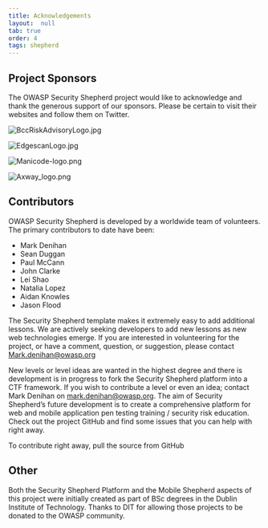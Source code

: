 ```yaml
---
title: Acknowledgements
layout:  null
tab: true
order: 4
tags: shepherd
---
```


## Project Sponsors

The OWASP Security Shepherd project would like to acknowledge and thank the generous support of our sponsors. Please be certain to visit their websites and follow them on Twitter.

![BccRiskAdvisoryLogo.jpg](https://github.com/OWASP/SecurityShepherd/raw/dev/src/main/webapp/css/images/bccRiskAdvisoryLogo.jpg)

![EdgescanLogo.jpg](https://github.com/OWASP/SecurityShepherd/raw/dev/src/main/webapp/css/images/edgescanLogo.jpg)

![Manicode-logo.png](https://github.com/OWASP/SecurityShepherd/raw/dev/src/main/webapp/css/images/manicode-logo.png)

![Axway_logo.png](https://github.com/OWASP/SecurityShepherd/raw/dev/src/main/webapp/css/images/axway_logo.png)

## Contributors
OWASP Security Shepherd is developed by a worldwide team of volunteers. The primary contributors to date have been:  

* Mark Denihan
* Sean Duggan
* Paul McCann
* John Clarke
* Lei Shao
* Natalia Lopez
* Aidan Knowles
* Jason Flood

The Security Shepherd template makes it extremely easy to add additional lessons. We are actively seeking developers to add new lessons as new web technologies emerge. If you are interested in volunteering for the project, or have a comment, question, or suggestion, please contact Mark.denihan@owasp.org

New levels or level ideas are wanted in the highest degree and there is development is in progress to fork the Security Shepherd platform into a CTF framework. If you wish to contribute a level or even an idea; contact Mark Denihan on mark.denihan@owasp.org. The aim of Security Shepherd’s future development is to create a comprehensive platform for web and mobile application pen testing training / security risk education. Check out the project GitHub and find some issues that you can help with right away.

To contribute right away, pull the source from GitHub

## Other

Both the Security Shepherd Platform and the Mobile Shepherd aspects of this project were initially created as part of BSc degrees in the Dublin Institute of Technology. Thanks to DIT for allowing those projects to be donated to the OWASP community.
